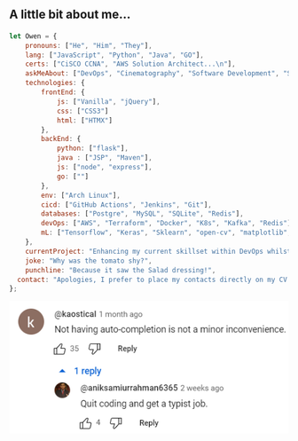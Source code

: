 <!--
**KingPsychopath/KingPsychopath** is a ✨ _special_ ✨ repository because its `README.md` (this file) appears on your GitHub profile.

Here are some ideas to get you started:

- 🔭 I’m currently working on ...
- 🌱 I’m currently learning ...
- 👯 I’m looking to collaborate on ...
- 🤔 I’m looking for help with ...
- 💬 Ask me about ...
- 📫 How to reach me: ...
- 😄 Pronouns: ...
- ⚡ Fun fact: ...
-->
## A little bit about me...

```js
let Owen = {
    pronouns: ["He", "Him", "They"],
    lang: ["JavaScript", "Python", "Java", "GO"],
    certs: ["CiSCO CCNA", "AWS Solution Architect...\n"],
    askMeAbout: ["DevOps", "Cinematography", "Software Development", "System Design", "3D Modelling/Rigging", "Accessibility"],
    technologies: {
        frontEnd: {
            js: ["Vanilla", "jQuery"],
            css: ["CSS3"]
            html: ["HTMX"]
        },
        backEnd: {
            python: ["flask"],
            java : ["JSP", "Maven"],
            js: ["node", "express"],
            go: [""]
        },
        env: ["Arch Linux"],
        cicd: ["GitHub Actions", "Jenkins", "Git"],
        databases: ["Postgre", "MySQL", "SQLite", "Redis"],
        devOps: ["AWS", "Terraform", "Docker", "K8s", "Kafka", "Redis"],
        mL: ["Tensorflow", "Keras", "Sklearn", "open-cv", "matplotlib", "pandas"]
    },
    currentProject: "Enhancing my current skillset within DevOps whilst simultaneously looking for new opportunities.",
    joke: "Why was the tomato shy?",
    punchline: "Because it saw the Salad dressing!",
  contact: "Apologies, I prefer to place my contacts directly on my CV for privacy reasons"
};
```
<p align="center">
  <img src="mademelaugh2.png" alt="Funny Photo of a random guy on Youtube berating someone">
</p>


